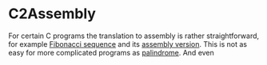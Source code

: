 # C2Assembly

For certain C programs the translation to assembly is rather straightforward, for example [Fibonacci sequence](https://github.com/msztylko/python-extensions/blob/master/fibonacci/c_fib.c) and its [assembly version](https://github.com/msztylko/python-extensions/blob/master/fibonacci/asm_fib.asm). This is not as easy for more complicated programs as [palindrome](https://github.com/msztylko/python-extensions/blob/master/palindrome/c_palindrome.c). And even 
